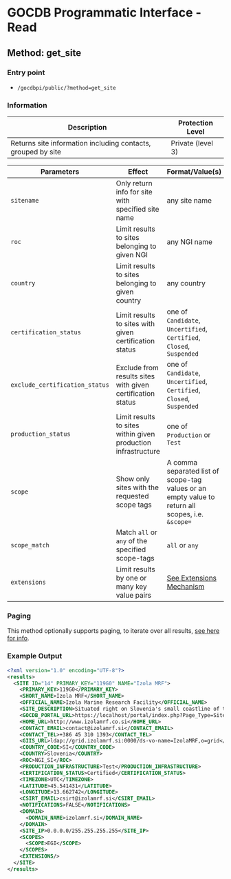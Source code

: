 # GOCDB Programmatic Interface - Read

## Method: get_site

### Entry point

- `/gocdbpi/public/?method=get_site`

### Information

| Description | Protection Level |
| - | - |
| Returns site information including contacts, grouped by site | Private (level 3) |

| Parameters | Effect | Format/Value(s) | Default | Example |
| - | - | - | - | - |
| `sitename` | Only return info for site with specified site name | any site name | `all` | `?method=get_site&sitename=Izola MRF` |
| `roc` | Limit results to sites belonging to given NGI | any NGI name | `all` | `?method=get_site&roc=NGI_SI` |
| `country` | Limit results to sites belonging to given country | any country | `all` | `?method=get_site&country=Slovenia` |
| `certification_status` | Limit results to sites with given certification status | one of `Candidate`, `Uncertified`, `Certified`, `Closed`, `Suspended` | `all` | `?method=get_site&certification_status=Certified` |
| `exclude_certification_status` | Exclude from results sites with given certification status | one of `Candidate`, `Uncertified`, `Certified`, `Closed`, `Suspended` | none | `?method=get_site&exclude_certification_status=Closed` |
| `production_status` | Limit results to sites within given production infrastructure | one of `Production` or `Test` | `all` | `?method=get_site&production_status=Production` |
| `scope` | Show only sites with the requested scope tags | A comma separated list of scope-tag values or an empty value to return all scopes, i.e. `&scope=` | instance dependant | `?method=get_site&scope=EGI` |
| `scope_match` | Match `all` or `any` of the specified scope-tags | `all` or `any` | `all` | `?method=get_site&scope=Local,EGI&scope_match=any` |
| `extensions` | Limit results by one or many key value pairs | [See Extensions Mechanism](https://docs.egi.eu/internal/configuration-database/extension-properties/) | none | `?method=get_site&extensions=(KeyName=KeyValue)` |

### Paging

This method optionally supports paging, to iterate over all results,
[see here for info](https://wiki.egi.eu/wiki/GOCDB/notifications#Optional_Cursor_Paging_on_Read_API).

### Example Output

```xml
<?xml version="1.0" encoding="UTF-8"?>
<results>
  <SITE ID="14" PRIMARY_KEY="119G0" NAME="Izola MRF">
    <PRIMARY_KEY>119G0</PRIMARY_KEY>
    <SHORT_NAME>Izola MRF</SHORT_NAME>
    <OFFICIAL_NAME>Izola Marine Research Facility</OFFICIAL_NAME>
    <SITE_DESCRIPTION>Situated right on Slovenia's small coastline of the Adriatic Sea, the Izola Marine Research Facility is Slovenia's hub for all things ocean research.</SITE_DESCRIPTION>
    <GOCDB_PORTAL_URL>https://localhost/portal/index.php?Page_Type=Site&amp;id=14</GOCDB_PORTAL_URL>
    <HOME_URL>http://www.izolamrf.co.si</HOME_URL>
    <CONTACT_EMAIL>contact@izolamrf.si</CONTACT_EMAIL>
    <CONTACT_TEL>+386 45 310 1393</CONTACT_TEL>
    <GIIS_URL>ldap://grid.izolamrf.si:0000/ds-vo-name=IzolaMRF,o=grid</GIIS_URL>
    <COUNTRY_CODE>SI</COUNTRY_CODE>
    <COUNTRY>Slovenia</COUNTRY>
    <ROC>NGI_SI</ROC>
    <PRODUCTION_INFRASTRUCTURE>Test</PRODUCTION_INFRASTRUCTURE>
    <CERTIFICATION_STATUS>Certified</CERTIFICATION_STATUS>
    <TIMEZONE>UTC</TIMEZONE>
    <LATITUDE>45.541431</LATITUDE>
    <LONGITUDE>13.662742</LONGITUDE>
    <CSIRT_EMAIL>csirt@izolamrf.si</CSIRT_EMAIL>
    <NOTIFICATIONS>FALSE</NOTIFICATIONS>
    <DOMAIN>
      <DOMAIN_NAME>izolamrf.si</DOMAIN_NAME>
    </DOMAIN>
    <SITE_IP>0.0.0.0/255.255.255.255</SITE_IP>
    <SCOPES>
      <SCOPE>EGI</SCOPE>
    </SCOPES>
    <EXTENSIONS/>
  </SITE>
</results>
```

